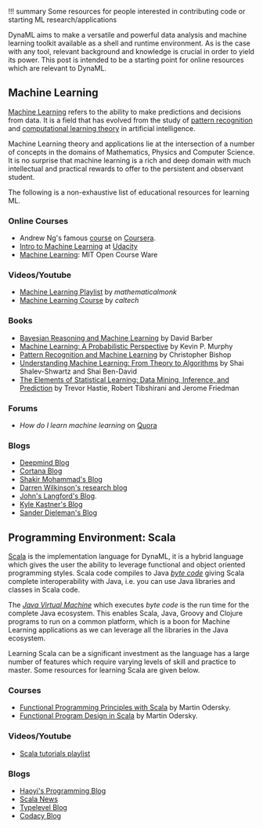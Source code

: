 
!!! summary
    Some resources for people interested in contributing code or starting ML research/applications

DynaML aims to make a versatile and powerful data analysis and machine learning toolkit available as a shell and runtime environment. As is the case with any tool, relevant background and knowledge is crucial in order to yield its power. This post is intended to be a starting point for online resources which are relevant to DynaML.

## Machine Learning

[Machine Learning](https://en.wikipedia.org/wiki/Machine_learning) refers to the ability to make predictions and decisions from data. It is a field that has evolved from the study of [pattern recognition](https://en.wikipedia.org/wiki/Pattern_recognition) and [computational learning theory](https://en.wikipedia.org/wiki/Computational_learning_theory) in artificial intelligence.

Machine Learning theory and applications lie at the intersection of a number of concepts in the domains of Mathematics, Physics and Computer Science. It is no surprise that machine learning is a rich and deep domain with much intellectual and practical rewards to offer to the persistent and observant student.

The following is a non-exhaustive list of educational resources for learning ML.

### Online Courses

- Andrew Ng's famous [course](https://www.coursera.org/learn/machine-learning) on [Coursera](https://www.coursera.org).
- [Intro to Machine Learning](https://www.udacity.com/course/intro-to-machine-learning--ud120) at [Udacity](https://www.udacity.com)
- [Machine Learning](https://ocw.mit.edu/courses/electrical-engineering-and-computer-science/6-867-machine-learning-fall-2006/): MIT Open Course Ware

### Videos/Youtube

- [Machine Learning Playlist](https://www.youtube.com/playlist?list=PLD0F06AA0D2E8FFBA) by _mathematicalmonk_
- [Machine Learning Course](https://www.youtube.com/playlist?list=PLD63A284B7615313A) by _caltech_

### Books

- [Bayesian Reasoning and Machine Learning](http://web4.cs.ucl.ac.uk/staff/D.Barber/pmwiki/pmwiki.php?n=Brml.HomePage) by David Barber
- [Machine Learning: A Probabilistic Perspective](https://www.amazon.com/Machine-Learning-Probabilistic-Perspective-Computation/dp/0262018020) by Kevin P. Murphy
- [Pattern Recognition and Machine Learning](https://www.amazon.com/Pattern-Recognition-Learning-Information-Statistics/dp/0387310738/ref=pd_sbs_14_t_2/156-5589722-3310315?_encoding=UTF8&psc=1&refRID=EAC2N4R3XJE5G7Q7V7ZD) by Christopher Bishop
- [Understanding Machine Learning: From Theory to Algorithms](http://www.cs.huji.ac.il/~shais/UnderstandingMachineLearning/) by Shai Shalev-Shwartz and Shai Ben-David
- [The Elements of Statistical Learning: Data Mining, Inference, and Prediction](http://statweb.stanford.edu/~tibs/ElemStatLearn/) by Trevor Hastie, Robert Tibshirani and Jerome Friedman


### Forums

- _How do I learn machine learning_ on [Quora](https://www.quora.com/How-do-I-learn-machine-learning-1)

### Blogs

- [Deepmind Blog](https://deepmind.com/blog/)
- [Cortana Blog](https://blogs.technet.microsoft.com/machinelearning/)
- [Shakir Mohammad's Blog](http://blog.shakirm.com)
- [Darren Wilkinson's research blog](https://darrenjw.wordpress.com)
- [John's Langford's Blog](http://hunch.net).
- [Kyle Kastner's Blog](http://kastnerkyle.github.io)
- [Sander Dieleman's Blog](http://benanne.github.io)

## Programming Environment: Scala

[Scala](http://www.scala-lang.org) is the implementation language for DynaML, it is a hybrid language which gives the user the ability to leverage functional and object oriented programming styles. Scala code compiles to Java [_byte code_](https://en.wikipedia.org/wiki/Java_bytecode) giving Scala complete interoperability with Java, i.e. you can use Java libraries and classes in Scala code.

The [_Java Virtual Machine_](https://en.wikipedia.org/wiki/Java_virtual_machine) which executes _byte code_ is the run time for the complete Java ecosystem. This enables Scala, Java, Groovy and Clojure programs to run on a common platform, which is a boon for Machine Learning applications as we can leverage all the libraries in the Java ecosystem.

Learning Scala can be a significant investment as the language has a large number of features which require varying levels of skill and practice to master. Some resources for learning Scala are given below.

### Courses

- [Functional Programming Principles with Scala](https://www.coursera.org/learn/progfun1) by Martin Odersky.
- [Functional Program Design in Scala](https://www.coursera.org/learn/progfun2) by Martin Odersky.

### Videos/Youtube

- [Scala tutorials playlist](https://www.youtube.com/playlist?list=PLrPC0_h8PkNOtAr4BRTFf46Gwctb6kE9f)

### Blogs

- [Haoyi's Programming Blog](http://www.lihaoyi.com)
- [Scala News](http://www.scalais.cool)
- [Typelevel Blog](http://typelevel.org/blog/)
- [Codacy Blog](http://blog.codacy.com/2015/07/03/how-to-learn-scala/)
